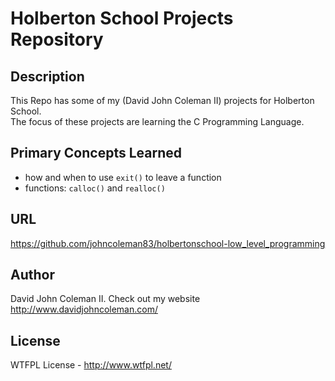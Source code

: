 # Holberton School Projects Repository

## Description

This Repo has some of my (David John Coleman II) projects for Holberton School.  
The focus of these projects are learning the C Programming Language.

## Primary Concepts Learned
  * how and when to use ``exit()`` to leave a function
  * functions: ``calloc()`` and ``realloc()``

## URL

https://github.com/johncoleman83/holbertonschool-low_level_programming

## Author

David John Coleman II.	Check out my website http://www.davidjohncoleman.com/

## License

WTFPL License - http://www.wtfpl.net/